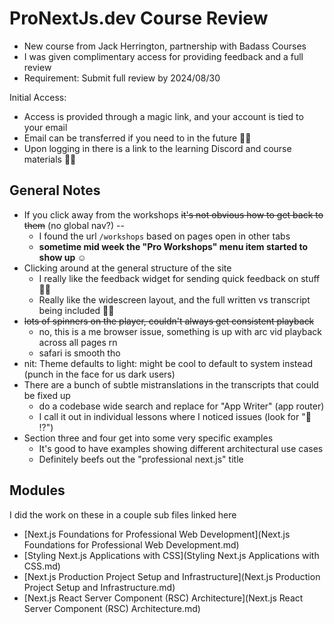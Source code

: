 # ProNextJs.dev Course Review

- New course from Jack Herrington, partnership with Badass Courses
- I was given complimentary access for providing feedback and a full review
- Requirement: Submit full review by 2024/08/30

Initial Access:

- Access is provided through a magic link, and your account is tied to your email
- Email can be transferred if you need to in the future 👍🏻
- Upon logging in there is a link to the learning Discord and course materials 👍🏻

## General Notes

- If you click away from the workshops ~~it's not obvious how to get back to them~~ (no global nav?) --
	- I found the url `/workshops` based on pages open in other tabs
	- **sometime mid week the "Pro Workshops" menu item started to show up ☺️**
- Clicking around at the general structure of the site
	- I really like the feedback widget for sending quick feedback on stuff 👍🏻
	- Really like the widescreen layout, and the full written vs transcript being included 👍🏻
- ~~lots of spinners on the player, couldn't always get consistent playback~~
	- no, this is a me browser issue, something is up with arc vid playback across all pages rn
	- safari is smooth tho
- nit: Theme defaults to light: might be cool to default to system instead (punch in the face for us dark users)
- There are a bunch of subtle mistranslations in the transcripts that could be fixed up
	- do a codebase wide search and replace for "App Writer" (app router)
	- I call it out in individual lessons where I noticed issues (look for "💬 ⁉️")
- Section three and four get into some very specific examples
	- It's good to have examples showing different architectural use cases
	- Definitely beefs out the "professional next.js" title

## Modules

I did the work on these in a couple sub files linked here

- [Next.js Foundations for Professional Web Development](Next.js Foundations for Professional Web Development.md)
- [Styling Next.js Applications with CSS](Styling Next.js Applications with CSS.md)
- [Next.js Production Project Setup and Infrastructure](Next.js Production Project Setup and Infrastructure.md)
- [Next.js React Server Component (RSC) Architecture](Next.js React Server Component (RSC) Architecture.md)
